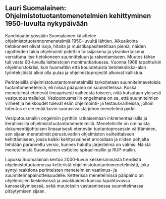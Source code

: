 ## Lauri Suomalainen: Ohjelmistotuotantomenetelmien kehittyminen 1950-luvulta nykypäivään
Kandidaatintyössään Suomalainen käsittelee ohjelmistotuotannonmenetelmiä 1950-luvultä lähtien. Alkuaikoina tietokoneet olivat isoja, hitaita ja muistikapasiteetiltaan pieniä, näiden rajoitteiden takia ohjelmointi pidettiin toissijaisena ja yksinkertaisena verrattuna itse tietokoneen suunnitteluun ja rakentamiseen. Muutos tähän tuli vasta 60-luvulla laitteistojen monimutkaituessa. Vuonna 1968 tapahtuikin ohjelmoistokriisi, kun huomattiin että koulutetuista tietotekniikka-alan työntekijöistä alkoi olla pulaa ja ohjelmistoprojectit alkoivat kallistua.

Perinteisillä ohjelmistotuotantomenetelmillä tarkoitetaan suunnitelmavetoisia tuotantomenetelmiä, eli niissä pääpaino on suunnittelissa. Koska menetelmät etenevät lineaarisesti vaiheesta toiseen, niitä kutsutaan yleisesti vesiputousmalleiksi. Vesiputousmallin ongelmana on se, että suunnitelmien virheet ja heikkoudet tulevat esiin ohjelmointi- ja testausvaiheissa, jolloin toteutus ei ole enää kovin suoraviivaista johon menetelmä pyrkii.

Vesiputousmallin ongelmiin pyrittiin ratkaisemaan inkrementaalisilla ja iteratiivisilla ohjelmistotuotantomenetelmillä. Menetelmille on ominaista dokumenttijohtoisen lineaarisesti etenevän tuotantoprosessin välttäminen, sen sijaan menetelmät perustuvatkin ohjelmiston vaiheittaiseen kehittämiseen, jossa kaikki kehitysvaiheet arvioidaan ja niiden pohjalta tehdään paranneltu versio, kunnes haluttu järjestelmä on valmis. Näistä menetelmistä Suomalainen esittelee spiraalimallin ja RUP-mallin.

Lopuksi Suomalainan kertoo 2000-luvun keskeisimmästä trendistä ohjelmistotuotannossa ketteristä ohjelmistotuotantomenetelmistä, joka syntyi reaktiona perinteisten menetelmien vaatimus- ja suunnitelmapainotteisuudelle. Ketterissä menetelmissä pääpaino on ohjelmoijien keskeisessä ja asiakkaiden kanssa tapahtuvassa kanssakäymisessä, sekä muutoksiin vastaamisessa suunnitelmassa pitäytymisen sijaan.
